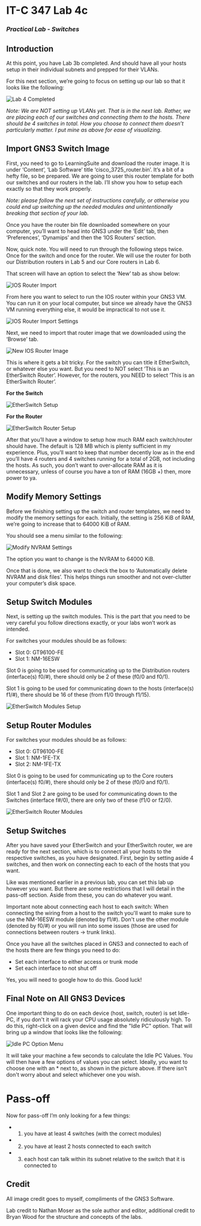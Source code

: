 # IT-C 347 Lab 4c
### *Practical Lab - Switches*
## Introduction

At this point, you have Lab 3b completed. And should have all your hosts setup in their individual subnets and prepped for their VLANs.

For this next section, we’re going to focus on setting up our lab so that it looks like the following:

![Lab 4 Completed](/assets/images/gns3/Lab-4.png)
 
*Note: We are NOT setting up VLANs yet. That is in the next lab. Rather, we are placing each of our switches and connecting them to the hosts. There should be 4 switches in total. How you choose to connect them doesn’t particularly matter. I put mine as above for ease of visualizing.*

## Import GNS3 Switch Image

First, you need to go to LearningSuite and download the router image. It is under ‘Content’, ‘Lab Software’ title ‘cisco_3725_router.bin’. It’s a bit of a hefty file, so be prepared. We are going to user this router template for both our switches and our routers in the lab. I’ll show you how to setup each exactly so that they work properly. 

*Note: please follow the next set of instructions carefully, or otherwise you could end up switching up the needed modules and unintentionally breaking that section of your lab.*

Once you have the router bin file downloaded somewhere on your computer, you’ll want to head into GNS3 under the ‘Edit’ tab, then ‘Preferences’, ‘Dynamips’ and then the ‘IOS Routers’ section. 

Now, quick note. You will need to run through the following steps twice. Once for the switch and once for the router. We will use the router for both our Distribution routers in Lab 5 and our Core routers in Lab 6.

That screen will have an option to select the ‘New’ tab as show below:

![IOS Router Import](/assets/images/lab4c/import-ios-routers.png)
 
From here you want to select to run the IOS router within your GNS3 VM. You can run it on your local computer, but since we already have the GNS3 VM running everything else, it would be impractical to not use it.
 
![IOS Router Import Settings](/assets/images/lab4c/ios-router-import-settings.PNG) 

Next, we need to import that router image that we downloaded using the ‘Browse’ tab.

![New IOS Router Image](/assets/images/lab4c/new-ios-image.PNG)
 
This is where it gets a bit tricky. For the switch you can title it EtherSwitch, or whatever else you want. But you need to NOT select ‘This is an EtherSwitch Router’. However, for the routers, you NEED to select ‘This is an EtherSwitch Router’.

**For the Switch**									             

![EtherSwitch Setup](/assets/images/lab4c/etherswitch.PNG)

**For the Router**

![EtherSwitch Router Setup](/assets/images/lab4c/etherswitch-router.PNG)
       
After that you’ll have a window to setup how much RAM each switch/router should have. The default is 128 MB which is plenty sufficient in my experience. Plus, you’ll want to keep that number decently low as in the end you’ll have 4 routers and 4 switches running for a total of 2GB, not including the hosts. As such, you don’t want to over-allocate RAM as it is unnecessary, unless of course you have a ton of RAM (16GB +) then, more power to ya.

## Modify Memory Settings

Before we finishing setting up the switch and router templates, we need to modify the memory settings for each. Initially, the setting is 256 KiB of RAM, we’re going to increase that to 64000 KiB of RAM.

You should see a menu similar to the following:
 
![Modify NVRAM Settings](/assets/images/lab4c/increase-nvram.PNG)
 
The option you want to change is the NVRAM to 64000 KiB.

Once that is done, we also want to check the box to ‘Automatically delete NVRAM and disk files’. This helps things run smoother and not over-clutter your computer’s disk space.

## Setup Switch Modules

Next, is setting up the switch modules. This is the part that you need to be very careful you follow directions exactly, or your labs won’t work as intended.

For switches your modules should be as follows:
-	Slot 0: GT96100-FE
-	Slot 1: NM-16ESW

Slot 0 is going to be used for communicating up to the Distribution routers (interface(s) f0/#), there should only be 2 of these (f0/0 and f0/1).

Slot 1 is going to be used for communicating down to the hosts (interface(s) f1/#), there should be 16 of these (from f1/0 through f1/15).
 
![EtherSwitch Modules Setup](/assets/images/lab4c/etherswitch-switch-modules.PNG)

## Setup Router Modules

For switches your modules should be as follows:
-	Slot 0: GT96100-FE
-	Slot 1: NM-1FE-TX
-	Slot 2: NM-1FE-TX

Slot 0 is going to be used for communicating up to the Core routers (interface(s) f0/#), there should only be 2 of these (f0/0 and f0/1).

Slot 1 and Slot 2 are going to be used for communicating down to the Switches (interface f#/0), there are only two of these (f1/0 or f2/0).
 
![EtherSwitch Router Modules](/assets/images/lab4c/etherswitch-router-modules.PNG)

## Setup Switches

After you have saved your EtherSwitch and your EtherSwitch router, we are ready for the next section, which is to connect all your hosts to the respective switches, as you have designated. First, begin by setting aside 4 switches, and then work on connecting each to each of the hosts that you want. 

Like was mentioned earlier in a previous lab, you can set this lab up however you want. But there are some restrictions that I will detail in the pass-off section. Aside from these, you can do whatever you want. 

Important note about connecting each host to each switch: When connecting the wiring from a host to the switch you'll want to make sure to use the NM-16ESW module (denoted by f1/#). Don't use the other module (denoted by f0/#) or you will run into some issues (those are used for connections between routers -> trunk links).

Once you have all the switches placed in GNS3 and connected to each of the hosts there are few things you need to do:
-	Set each interface to either access or trunk mode
- Set each interface to not shut off

Yes, you will need to google how to do this. Good luck!

## Final Note on All GNS3 Devices

One important thing to do on each device (host, switch, router) is set Idle-PC, if you don't it will rack your CPU usage absolutely ridiculously high. To do this, right-click on a given device and find the "Idle PC" option. That will bring up a window that looks like the following: 

![Idle PC Option Menu](/assets/images/lab4c/idle-pc-option.PNG)

It will take your machine a few seconds to calculate the Idle PC Values. You will then have a few options of values you can select. Ideally, you want to choose one with an * next to, as shown in the picture above. If there isn't don't worry about and select whichever one you wish.

# Pass-off

Now for pass-off I’m only looking for a few things:
-	1) you have at least 4 switches (with the correct modules)
-	2) you have at least 2 hosts connected to each switch
-	3) each host can talk within its subnet relative to the switch that it is connected to

## Credit

All image credit goes to myself, compliments of the GNS3 Software.

Lab credit to Nathan Moser as the sole author and editor, additional credit to Bryan Wood for the structure and concepts of the labs.
